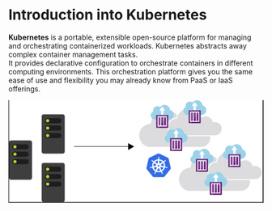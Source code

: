 # Introduction into Kubernetes

**Kubernetes** is a portable, extensible open-source platform for managing and orchestrating containerized workloads. Kubernetes abstracts away complex container management tasks.  
It provides declarative configuration to orchestrate containers in different computing environments.  This orchestration platform gives you the same ease of use and flexibility you may already know from PaaS or IaaS offerings.

![Kubernetes](_images/k1.png)
